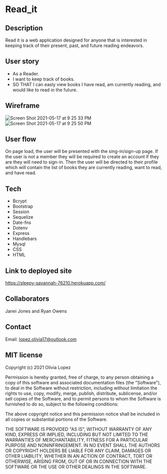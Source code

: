 # Read_it

## Description
Read it is a web application designed for anyone that is interested in keeping track of their present, past, and future reading endeavors. 

## User story 
- As a Reader. 
- I want to keep track of books. 
- SO THAT I can easly view books I have read, am currently reading, and would like to read in the future. 

## Wireframe 
![Screen Shot 2021-05-17 at 9 25 33 PM](https://user-images.githubusercontent.com/73543476/118580968-6e44b880-b756-11eb-95d5-dcd48f8b9978.png)
![Screen Shot 2021-05-17 at 9 25 50 PM](https://user-images.githubusercontent.com/73543476/118580984-77358a00-b756-11eb-88db-86990e1b3e53.png)

## User flow 
On page load, the user will be presented with the sing-in/sign-up page. 
If the user is not a member they will be required to create an account if they are they will need to sign-in. 
Then the user will be directed to their profile which will contain the list of books they are currently reading, want to read, and have read. 

## Tech 
- Bcrypt
- Bootstrap
- Session
- Sequelize
- Date-fns
- Dotenv
- Express
- Handlebars
- Mysql 
- CSS 
- HTML 

## Link to deployed site
https://sleepy-savannah-76210.herokuapp.com/

## Collaborators 
Janei Jones and Ryan Owens

## Contact 
Email: lopez.olivia17@outlook.com

## MIT license
Copyright (c) 2021 Olivia Lopez

Permission is hereby granted, free of charge, to any person obtaining a copy
of this software and associated documentation files (the "Software"), to deal
in the Software without restriction, including without limitation the rights
to use, copy, modify, merge, publish, distribute, sublicense, and/or sell
copies of the Software, and to permit persons to whom the Software is
furnished to do so, subject to the following conditions:

The above copyright notice and this permission notice shall be included in all
copies or substantial portions of the Software.

THE SOFTWARE IS PROVIDED "AS IS", WITHOUT WARRANTY OF ANY KIND, EXPRESS OR
IMPLIED, INCLUDING BUT NOT LIMITED TO THE WARRANTIES OF MERCHANTABILITY,
FITNESS FOR A PARTICULAR PURPOSE AND NONINFRINGEMENT. IN NO EVENT SHALL THE
AUTHORS OR COPYRIGHT HOLDERS BE LIABLE FOR ANY CLAIM, DAMAGES OR OTHER
LIABILITY, WHETHER IN AN ACTION OF CONTRACT, TORT OR OTHERWISE, ARISING FROM,
OUT OF OR IN CONNECTION WITH THE SOFTWARE OR THE USE OR OTHER DEALINGS IN THE
SOFTWARE.
